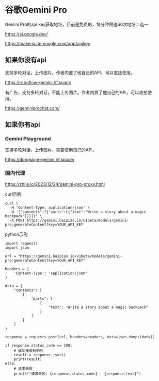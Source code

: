 # 谷歌Gemini Pro

Gemini Pro的api key获取地址，目前是免费的，每分钟限速60次地址二选一

https://ai.google.dev/

https://makersuite.google.com/app/apikey

## 如果你没有api

支持多轮对话，上传图片。作者内置了他自己的API，可以直接使用。

https://roboflow-gemini.hf.space



有广告，支持多轮对话，不能上传图片。作者内置了他自己的API，可以直接使用。

https://geminiprochat.com/

## 如果你有api

### Gemini Playground 

支持多轮对话，上传图片。需要使用自己的API。

https://dongsiqie-gemini.hf.space/

### 国内代理

https://zhile.io/2023/12/24/gemini-pro-proxy.html

curl示例

```
curl \
  -H 'Content-Type: application/json' \
  -d '{"contents":[{"parts":[{"text":"Write a story about a magic backpack"}]}]}' \
  -X POST https://gemini.baipiao.io/v1beta/models/gemini-pro:generateContent?key=YOUR_API_KEY
```

python示例

```
import requests
import json

url = "https://gemini.baipiao.io/v1beta/models/gemini-pro:generateContent?key=YOUR_API_KEY"

headers = {
    'Content-Type': 'application/json'
}

data = {
    "contents": [
        {
            "parts": [
                {
                    "text": "Write a story about a magic backpack"
                }
            ]
        }
    ]
}

response = requests.post(url, headers=headers, data=json.dumps(data))

if response.status_code == 200:
    # 成功接收到响应
    result = response.json()
    print(result)
else:
    # 请求失败
    print(f"请求失败: {response.status_code} - {response.text}")

```

